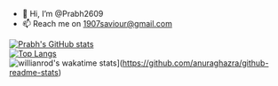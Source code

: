 - 👋 Hi, I’m @Prabh2609
- 📫 Reach me on 1907saviour@gmail.com
  
<!---
Prabh2609/Prabh2609 is a ✨ special ✨ repository because its `README.md` (this file) appears on your GitHub profile.
You can click the Preview link to take a look at your changes.
--->
[![Prabh's GitHub stats](https://github-readme-stats.vercel.app/api?username=Prabh2609&count_private=true&show_icons=true&theme=dracula)](https://github.com/Prabh2609/github-readme-stats)  
[![Top Langs](https://github-readme-stats.vercel.app/api/top-langs/?username=Prabh2609&layout=compact)](https://github.com/anuraghazra/github-readme-stats)  
![willianrod's wakatime stats](https://github-readme-stats.vercel.app/api/wakatime?username=willianrod)](https://github.com/anuraghazra/github-readme-stats)  
